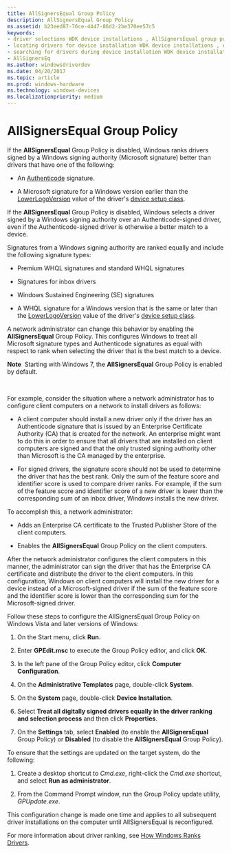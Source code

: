 ```yaml
---
title: AllSignersEqual Group Policy
description: AllSignersEqual Group Policy
ms.assetid: b23eed87-76ce-4447-86d2-2be370ee57c5
keywords:
- driver selections WDK device installations , AllSignersEqual group policy
- locating drivers for device installation WDK device installations , AllSignersEqual group policy
- searching for drivers during device installation WDK device installations , AllSignersEqual group policy
- AllSignersEq
ms.author: windowsdriverdev
ms.date: 04/20/2017
ms.topic: article
ms.prod: windows-hardware
ms.technology: windows-devices
ms.localizationpriority: medium
---
```


# AllSignersEqual Group Policy


If the **AllSignersEqual** Group Policy is disabled, Windows ranks drivers signed by a Windows signing authority (Microsoft signature) better than drivers that have one of the following:

-   An [Authenticode](authenticode.md) signature.

-   A Microsoft signature for a Windows version earlier than the [LowerLogoVersion](lowerlogoversion.md) value of the driver's [device setup class](device-setup-classes.md).

If the **AllSignersEqual** Group Policy is disabled, Windows selects a driver signed by a Windows signing authority over an Authenticode-signed driver, even if the Authenticode-signed driver is otherwise a better match to a device.

Signatures from a Windows signing authority are ranked equally and include the following signature types:

-   Premium WHQL signatures and standard WHQL signatures

-   Signatures for inbox drivers

-   Windows Sustained Engineering (SE) signatures

-   A WHQL signature for a Windows version that is the same or later than the [LowerLogoVersion](lowerlogoversion.md) value of the driver's [device setup class](device-setup-classes.md).

A network administrator can change this behavior by enabling the **AllSignersEqual** Group Policy. This configures Windows to treat all Microsoft signature types and Authenticode signatures as equal with respect to rank when selecting the driver that is the best match to a device.

**Note**  Starting with Windows 7, the **AllSignersEqual** Group Policy is enabled by default.

 

For example, consider the situation where a network administrator has to configure client computers on a network to install drivers as follows:

-   A client computer should install a new driver only if the driver has an Authenticode signature that is issued by an Enterprise Certificate Authority (CA) that is created for the network. An enterprise might want to do this in order to ensure that all drivers that are installed on client computers are signed and that the only trusted signing authority other than Microsoft is the CA managed by the enterprise.

-   For signed drivers, the signature score should not be used to determine the driver that has the best rank. Only the sum of the feature score and identifier score is used to compare driver ranks. For example, if the sum of the feature score and identifier score of a new driver is lower than the corresponding sum of an inbox driver, Windows installs the new driver.

To accomplish this, a network administrator:

-   Adds an Enterprise CA certificate to the Trusted Publisher Store of the client computers.

-   Enables the **AllSignersEqual** Group Policy on the client computers.

After the network administrator configures the client computers in this manner, the administrator can sign the driver that has the Enterprise CA certificate and distribute the driver to the client computers. In this configuration, Windows on client computers will install the new driver for a device instead of a Microsoft-signed driver if the sum of the feature score and the identifier score is lower than the corresponding sum for the Microsoft-signed driver.

Follow these steps to configure the AllSignersEqual Group Policy on Windows Vista and later versions of Windows:

1.  On the Start menu, click **Run.**

2.  Enter **GPEdit.msc** to execute the Group Policy editor, and click **OK**.

3.  In the left pane of the Group Policy editor, click **Computer Configuration**.

4.  On the **Administrative Templates** page, double-click **System**.

5.  On the **System** page, double-click **Device Installation**.

6.  Select **Treat all digitally signed drivers equally in the driver ranking and selection process** and then click **Properties**.

7.  On the **Settings** tab, select **Enabled** (to enable the **AllSignersEqual** Group Policy) or **Disabled** (to disable the **AllSignersEqual** Group Policy).

To ensure that the settings are updated on the target system, do the following:

1.  Create a desktop shortcut to *Cmd.exe*, right-click the *Cmd.exe* shortcut, and select **Run as administrator**.

2.  From the Command Prompt window, run the Group Policy update utility, *GPUpdate.exe*.

This configuration change is made one time and applies to all subsequent driver installations on the computer until AllSignersEqual is reconfigured.

For more information about driver ranking, see [How Windows Ranks Drivers](how-setup-ranks-drivers.md).

 

 





